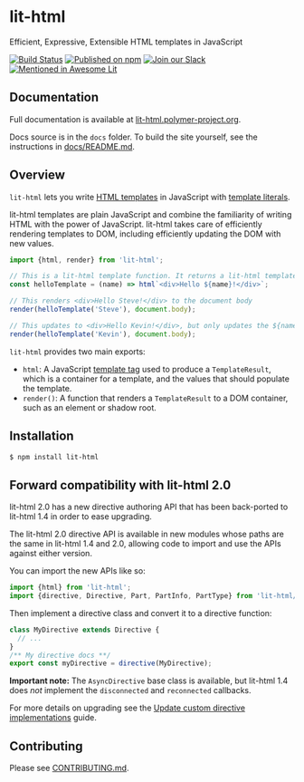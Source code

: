# lit-html
Efficient, Expressive, Extensible HTML templates in JavaScript

[![Build Status](https://github.com/lit/lit/actions/workflows/tests.yml/badge.svg?branch=lit-html-1.x)](https://github.com/lit/lit/actions/workflows/tests.yml?query=branch%3Alit-html-1.x)
[![Published on npm](https://img.shields.io/npm/v/lit-html.svg)](https://www.npmjs.com/package/lit-html)
[![Join our Slack](https://img.shields.io/badge/slack-join%20chat-4a154b.svg)](https://lit.dev/slack-invite/)
[![Mentioned in Awesome Lit](https://awesome.re/mentioned-badge.svg)](https://github.com/web-padawan/awesome-lit)

## Documentation

Full documentation is available at [lit-html.polymer-project.org](https://lit-html.polymer-project.org).

Docs source is in the `docs` folder. To build the site yourself, see the instructions in [docs/README.md](docs/README.md).

## Overview

`lit-html` lets you write [HTML templates](https://developer.mozilla.org/en-US/docs/Web/HTML/Element/template) in JavaScript with [template literals](https://developer.mozilla.org/en-US/docs/Web/JavaScript/Reference/Template_literals).

lit-html templates are plain JavaScript and combine the familiarity of writing HTML with the power of JavaScript. lit-html takes care of efficiently rendering templates to DOM, including efficiently updating the DOM with new values.

```javascript
import {html, render} from 'lit-html';

// This is a lit-html template function. It returns a lit-html template.
const helloTemplate = (name) => html`<div>Hello ${name}!</div>`;

// This renders <div>Hello Steve!</div> to the document body
render(helloTemplate('Steve'), document.body);

// This updates to <div>Hello Kevin!</div>, but only updates the ${name} part
render(helloTemplate('Kevin'), document.body);
```

`lit-html` provides two main exports:

 * `html`: A JavaScript [template tag](https://developer.mozilla.org/en-US/docs/Web/JavaScript/Reference/Template_literals#Tagged_template_literals) used to produce a `TemplateResult`, which is a container for a template, and the values that should populate the template.
 * `render()`: A function that renders a `TemplateResult` to a DOM container, such as an element or shadow root.

## Installation

```bash
$ npm install lit-html
```

## Forward compatibility with lit-html 2.0

lit-html 2.0 has a new directive authoring API that has been back-ported to lit-html 1.4 in order to ease upgrading.

The lit-html 2.0 directive API is available in new modules whose paths are the same in lit-html 1.4 and 2.0, allowing code to import and use the APIs against either version.

You can import the new APIs like so:

```ts
import {html} from 'lit-html';
import {directive, Directive, Part, PartInfo, PartType} from 'lit-html/directive.js';
```

Then implement a directive class and convert it to a directive function:

```ts
class MyDirective extends Directive {
  // ...
}
/** My directive docs **/
export const myDirective = directive(MyDirective);
```

**Important note:** The `AsyncDirective` base class is available, but lit-html 1.4 does _not_ implement the `disconnected` and `reconnected` callbacks.

For more details on upgrading see the [Update custom directive implementations](https://lit.dev/docs/releases/upgrade/#update-custom-directive-implementations) guide.

## Contributing

Please see [CONTRIBUTING.md](./CONTRIBUTING.md).
